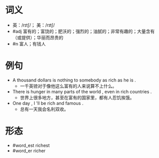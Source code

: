 # 词义
- 英：/rɪtʃ/； 美：/rɪtʃ/
- #adj 富有的；富饶的；肥沃的；强烈的；油腻的；非常有趣的；大量含有（或提供）；华丽而昂贵的
- #n 富人；有钱人
# 例句
- A thousand dollars is nothing to somebody as rich as he is .
	- 一千英镑对于像他这么富有的人来说算不上什么。
- There is hunger in many parts of the world , even in rich countries .
	- 世界上很多地方，甚至在富有的国家里，都有人忍饥挨饿。
- One day , I 'll be rich and famous .
	- 总有一天我会名利双收。
# 形态
- #word_est richest
- #word_er richer
